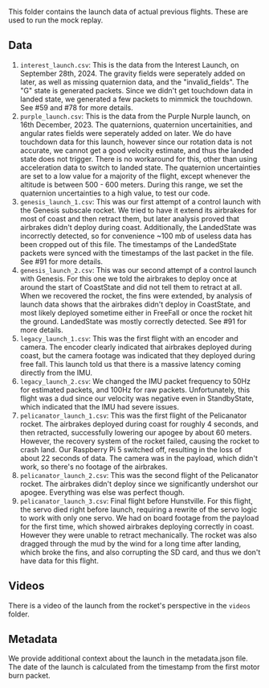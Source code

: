 This folder contains the launch data of actual previous flights. These are used to run the mock replay.

## Data

1. `interest_launch.csv`: This is the data from the Interest Launch, on September 28th, 2024. The gravity fields were seperately added on later, as well as missing quaternion data, and the "invalid_fields". The
    "G" state is generated packets. Since we didn't get touchdown data in landed state, we generated a few packets to mimmick the touchdown.
    See #59 and #78 for more details.
2. `purple_launch.csv`: This is the data from the Purple Nurple launch, on 16th December, 2023. The quaternions, quaternion uncertainities, and angular rates fields were seperately
    added on later. We do have touchdown data for this launch, however since our rotation data is not accurate, we cannot get a good velocity estimate, and thus the landed state does not trigger. There is no workaround for this, other than using acceleration data to switch to landed state. The quaternion uncertainties are set to a low value for a majority of the flight, except whenever the altitude is between 500 - 600 meters. During this range, we set the quaternion uncertainties to a high value, to test our code.
3. `genesis_launch_1.csv`: This was our first attempt of a control launch with the Genesis subscale rocket. We tried to have it extend its airbrakes for most of coast and then retract them, but later analysis proved that airbrakes didn't deploy during coast. Additionally, the LandedState was incorrectly detected, so for convenience ~100 mb of useless data has been cropped out of this file.
The timestamps of the LandedState packets were synced with the timestamps of the last packet in the file. See #91 for more details.
4. `genesis_launch_2.csv`: This was our second attempt of a control launch with Genesis. For this one we told the airbrakes to deploy once at around the start of CoastState and did not tell them to retract at all. When we recovered the rocket, the fins were extended, by analysis of launch data shows that the airbrakes didn't deploy in CoastState, and most likely deployed sometime either in FreeFall or once the rocket hit the ground. LandedState was mostly correctly detected. See #91 for more details.
5. `legacy_launch_1.csv`: This was the first flight with an encoder and camera. The encoder clearly indicated that airbrakes deployed during coast, but the camera footage was indicated that they deployed during free fall. This launch told us that there is a massive latency coming directly from
the IMU.
6. `legacy_launch_2.csv`: We changed the IMU packet frequency to 50Hz for estimated packets, and 100Hz for raw packets. Unfortunately, this flight was a dud since our velocity was negative even in StandbyState, which indicated that the IMU had severe issues.
7. `pelicanator_launch_1.csv`: This was the first flight of the Pelicanator rocket. The airbrakes deployed during coast for roughly 4 seconds, and then retracted, successfully lowering our apogee by about 60 meters. However, the recovery system of the rocket failed, causing the rocket to crash land. Our Raspberry Pi 5 switched off, resulting in the loss of about 22 seconds of data. The camera was in the payload, which didn't work, so there's no footage of the airbrakes.
8. `pelicanator_launch_2.csv`: This was the second flight of the Pelicanator rocket. The airbrakes
didn't deploy since we significantly undershot our apogee. Everything was else was perfect though.
9. `pelicanator_launch_3.csv`: Final flight before Hunstville. For this flight, the servo died right before launch, requiring a rewrite of the servo logic to work with only one servo. We had on board footage from the payload for the first time, which showed airbrakes deploying correctly in coast. However they were unable to retract mechanically. The rocket was also dragged through the mud by the wind for a long time after landing, which broke the fins, and also corrupting the SD card, and thus we don't have data for this flight.

## Videos

There is a video of the launch from the rocket's perspective in the `videos` folder.

## Metadata

We provide additional context about the launch in the metadata.json file. The date of the launch is
calculated from the timestamp from the first motor burn packet.